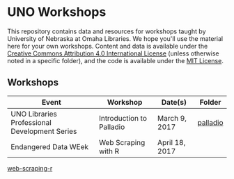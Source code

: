 # UNO Workshops

This repository contains data and resources for workshops taught by University of Nebraska at Omaha Libraries. We hope you'll use the material here for your own workshops. Content and data is available under the [Creative Commons Attribution 4.0 International License](http://creativecommons.org/licenses/by/4.0/) (unless otherwise noted in a specific folder), and the code is available under the [MIT License](http://opensource.org/licenses/MIT).

## Workshops

Event                   | Workshop                 | Date(s)       | Folder
----------------------- | ------------------------ | ------------- | -----------
UNO Libraries Professional Development Series | Introduction to Palladio | March 9, 2017 | [palladio](palladio)
Endangered Data WEek | Web Scraping with R | April 18, 2017 |
[web-scraping-r](web-scraping-r)


